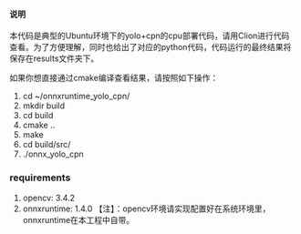 #### 说明

本代码是典型的Ubuntu环境下的yolo+cpn的cpu部署代码，请用Clion进行代码查看。为了方便理解，同时也给出了对应的python代码，代码运行的最终结果将保存在results文件夹下。

如果你想直接通过cmake编译查看结果，请按照如下操作：

1. cd ~/onnxruntime_yolo_cpn/
2. mkdir build
3. cd build
4. cmake ..
5. make
6. cd build/src/
7. ./onnx_yolo_cpn

### requirements

1. opencv: 3.4.2
2. onnxruntime: 1.4.0
【注】：opencv环境请实现配置好在系统环境里，onnxruntime在本工程中自带。
